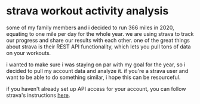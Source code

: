 # strava workout activity analysis

some of my family members and i decided to run 366 miles in 2020, equating to one mile per day for the whole year. we are using strava to track our progress and share our results with each other. one of the great things about strava is their REST API functionality, which lets you pull tons of data on your workouts.

i wanted to make sure i was staying on par with my goal for the year, so i decided to pull my account data and analyze it. if you're a strava user and want to be able to do something similar, i hope this can be resourceful.

if you haven't already set up API access for your account, you can follow strava's instructions [here](https://developers.strava.com/docs/getting-started/).